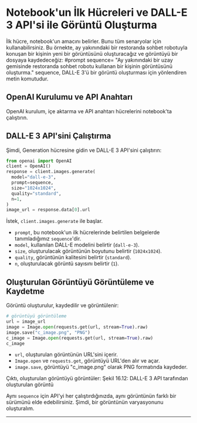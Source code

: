 # Notebook'un İlk Hücreleri ve DALL-E 3 API'si ile Görüntü Oluşturma

İlk hücre, notebook'un amacını belirler. Bunu tüm senaryolar için kullanabilirsiniz. Bu örnekte, ay yakınındaki bir restoranda sohbet robotuyla konuşan bir kişinin yeni bir görüntüsünü oluşturacağız ve görüntüyü bir dosyaya kaydedeceğiz: 
#prompt sequence= "Ay yakınındaki bir uzay gemisinde restoranda sohbet robotu kullanan bir kişinin görüntüsünü oluşturma." 
sequence, DALL-E 3'ü bir görüntü oluşturması için yönlendiren metin komutudur.

## OpenAI Kurulumu ve API Anahtarı

OpenAI kurulum, içe aktarma ve API anahtarı hücrelerini notebook'ta çalıştırın.

## DALL-E 3 API'sini Çalıştırma

Şimdi, Generation hücresine gidin ve DALL-E 3 API'sini çalıştırın:
```python
from openai import OpenAI
client = OpenAI()
response = client.images.generate(
  model="dall-e-3",
  prompt=sequence,
  size="1024x1024",
  quality="standard",
  n=1,
)
image_url = response.data[0].url
```
İstek, `client.images.generate` ile başlar. 
- `prompt`, bu notebook'un ilk hücrelerinde belirtilen belgelerde tanımladığımız `sequence`'dir.
- `model`, kullanılan DALL-E modelini belirtir (`dall-e-3`).
- `size`, oluşturulacak görüntünün boyutunu belirtir (`1024x1024`).
- `quality`, görüntünün kalitesini belirtir (`standard`).
- `n`, oluşturulacak görüntü sayısını belirtir (`1`).

## Oluşturulan Görüntüyü Görüntüleme ve Kaydetme

Görüntü oluşturulur, kaydedilir ve görüntülenir:
```python
# görüntüyü görüntüleme
url = image_url
image = Image.open(requests.get(url, stream=True).raw)
image.save("c_image.png", "PNG")
c_image = Image.open(requests.get(url, stream=True).raw)
c_image
```
- `url`, oluşturulan görüntünün URL'sini içerir.
- `Image.open` ve `requests.get`, görüntüyü URL'den alır ve açar.
- `image.save`, görüntüyü "c_image.png" olarak PNG formatında kaydeder.

Çıktı, oluşturulan görüntüyü görüntüler: 
Şekil 16.12: DALL-E 3 API tarafından oluşturulan görüntü

Aynı `sequence` için API'yi her çalıştırdığınızda, aynı görüntünün farklı bir sürümünü elde edebilirsiniz. Şimdi, bir görüntünün varyasyonunu oluşturalım.

---

